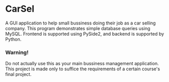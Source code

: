 # CarSel
A GUI application to help small bussiness doing their job as a car selling company. This program demonstrates simple database queries using MySQL.
Frontend is supported using PySide2, and backend is supported by Python. 

### Warning! 

Do not actually use this as your main bussiness management application. This project is made only to suffice the requirements of a certain course's final project. 
